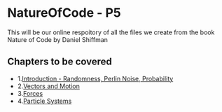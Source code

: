 # NatureOfCode - P5

This will be our online respoitory of all the files we create from the book Nature of Code by Daniel Shiffman

## Chapters to be covered
- 1.[Introduction - Randomness, Perlin Noise, Probability](01_Introduction/)
- 2.[Vectors and Motion](02_Vectors/)
- 3.[Forces](03_Forces/)
- 4.[Particle Systems](04_Particle_Systems/)
